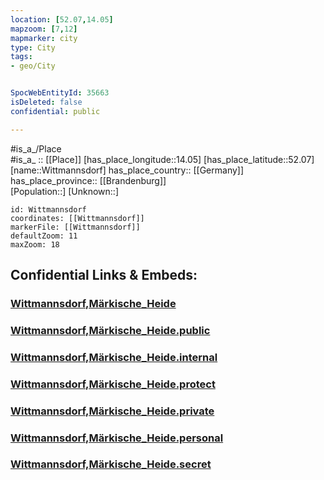 ```yaml
---
location: [52.07,14.05] 
mapzoom: [7,12] 
mapmarker: city 
type: City
tags:
- geo/City


SpocWebEntityId: 35663
isDeleted: false
confidential: public

---
```

#is_a_/Place  
#is_a_ :: [[Place]] 
[has_place_longitude::14.05] 
[has_place_latitude::52.07] 
[name::Wittmannsdorf] 
has_place_country:: [[Germany]]  
has_place_province:: [[Brandenburg]]  
[Population::] 
[Unknown::] 


```leaflet
id: Wittmannsdorf
coordinates: [[Wittmannsdorf]] 
markerFile: [[Wittmannsdorf]] 
defaultZoom: 11 
maxZoom: 18
```


## Confidential Links & Embeds: 

### [Wittmannsdorf,Märkische_Heide](/_Standards/Earth/Continent/Europe/Europe~Central/Germany/Germany~East/Brandenburg/counties~Brandenburg/Dahme-Spreewald/cities~Dahme-Spreewald/Märkische_Heide/Wittmannsdorf,Märkische_Heide.md) 

### [Wittmannsdorf,Märkische_Heide.public](/_public/Earth/Continent/Europe/Europe~Central/Germany/Germany~East/Brandenburg/counties~Brandenburg/Dahme-Spreewald/cities~Dahme-Spreewald/Märkische_Heide/Wittmannsdorf,Märkische_Heide.public.md) 

### [Wittmannsdorf,Märkische_Heide.internal](/_internal/Earth/Continent/Europe/Europe~Central/Germany/Germany~East/Brandenburg/counties~Brandenburg/Dahme-Spreewald/cities~Dahme-Spreewald/Märkische_Heide/Wittmannsdorf,Märkische_Heide.internal.md) 

### [Wittmannsdorf,Märkische_Heide.protect](/_protect/Earth/Continent/Europe/Europe~Central/Germany/Germany~East/Brandenburg/counties~Brandenburg/Dahme-Spreewald/cities~Dahme-Spreewald/Märkische_Heide/Wittmannsdorf,Märkische_Heide.protect.md) 

### [Wittmannsdorf,Märkische_Heide.private](/_private/Earth/Continent/Europe/Europe~Central/Germany/Germany~East/Brandenburg/counties~Brandenburg/Dahme-Spreewald/cities~Dahme-Spreewald/Märkische_Heide/Wittmannsdorf,Märkische_Heide.private.md) 

### [Wittmannsdorf,Märkische_Heide.personal](/_personal/Earth/Continent/Europe/Europe~Central/Germany/Germany~East/Brandenburg/counties~Brandenburg/Dahme-Spreewald/cities~Dahme-Spreewald/Märkische_Heide/Wittmannsdorf,Märkische_Heide.personal.md) 

### [Wittmannsdorf,Märkische_Heide.secret](/_secret/Earth/Continent/Europe/Europe~Central/Germany/Germany~East/Brandenburg/counties~Brandenburg/Dahme-Spreewald/cities~Dahme-Spreewald/Märkische_Heide/Wittmannsdorf,Märkische_Heide.secret.md)

